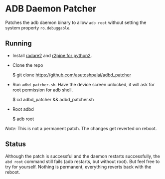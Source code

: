 # ADB Daemon Patcher
Patches the adb daemon binary to allow `adb root` without setting the system
property `ro.debuggable`.

## Running

- Install [radare2](https://github.com/radare/radare2) and
  [r2pipe for
  python2](https://github.com/radare/radare2-r2pipe/tree/master/python).
- Clone the repo

  $ git clone https://github.com/asutoshpalai/adbd_patcher

- Run `adbd_patcher.sh`. Have the device screen unlocked, it will ask for root
  permission for adb shell.

  $ cd adbd_patcher && adbd_patcher.sh

- Root adbd

  $ adb root

_Note:_ This is not a permanent patch. The changes get reverted on reboot.

## Status

Although the patch is successful and the daemon restarts successfully, the `abd
root` command still fails (adb restarts, but without root). But feel free to try
for yourself. Nothing is permanent, everything reverts back with the reboot.

